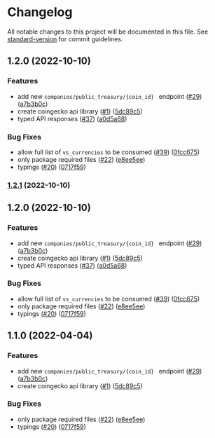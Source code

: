 # Changelog

All notable changes to this project will be documented in this file. See [standard-version](https://github.com/conventional-changelog/standard-version) for commit guidelines.

## 1.2.0 (2022-10-10)


### Features

* add new `companies/public_treasury/{coin_id} ` endpoint ([#29](https://github.com/michael-siek/coingecko-api/issues/29)) ([a7b3b0c](https://github.com/michael-siek/coingecko-api/commit/a7b3b0c6ff92968ae9e036909aff47d713e2c68f))
* create coingecko api library ([#1](https://github.com/michael-siek/coingecko-api/issues/1)) ([5dc89c5](https://github.com/michael-siek/coingecko-api/commit/5dc89c57e04f912bda19f159e2e9399f2ffac043))
* typed API responses ([#37](https://github.com/michael-siek/coingecko-api/issues/37)) ([a0d5a68](https://github.com/michael-siek/coingecko-api/commit/a0d5a68a100a81e6c7de8d55631689e3228f22d1))


### Bug Fixes

* allow full list of `vs_currencies` to be consumed ([#39](https://github.com/michael-siek/coingecko-api/issues/39)) ([0fcc675](https://github.com/michael-siek/coingecko-api/commit/0fcc6758315583e676d9faf21a146bd3ae63f3d5))
* only package required files ([#22](https://github.com/michael-siek/coingecko-api/issues/22)) ([e8ee5ee](https://github.com/michael-siek/coingecko-api/commit/e8ee5eeda223aa59ceeddf09bfebcdba54688330))
* typings ([#20](https://github.com/michael-siek/coingecko-api/issues/20)) ([0717f59](https://github.com/michael-siek/coingecko-api/commit/0717f59a3fa94f5d2c159dfba6b5aeda2bc31b67))

### [1.2.1](https://github.com/michael-siek/coingecko-api/compare/v1.2.0...v1.2.1) (2022-10-10)

## 1.2.0 (2022-10-10)


### Features

* add new `companies/public_treasury/{coin_id} ` endpoint ([#29](https://github.com/michael-siek/coingecko-api/issues/29)) ([a7b3b0c](https://github.com/michael-siek/coingecko-api/commit/a7b3b0c6ff92968ae9e036909aff47d713e2c68f))
* create coingecko api library ([#1](https://github.com/michael-siek/coingecko-api/issues/1)) ([5dc89c5](https://github.com/michael-siek/coingecko-api/commit/5dc89c57e04f912bda19f159e2e9399f2ffac043))
* typed API responses ([#37](https://github.com/michael-siek/coingecko-api/issues/37)) ([a0d5a68](https://github.com/michael-siek/coingecko-api/commit/a0d5a68a100a81e6c7de8d55631689e3228f22d1))


### Bug Fixes

* allow full list of `vs_currencies` to be consumed ([#39](https://github.com/michael-siek/coingecko-api/issues/39)) ([0fcc675](https://github.com/michael-siek/coingecko-api/commit/0fcc6758315583e676d9faf21a146bd3ae63f3d5))
* only package required files ([#22](https://github.com/michael-siek/coingecko-api/issues/22)) ([e8ee5ee](https://github.com/michael-siek/coingecko-api/commit/e8ee5eeda223aa59ceeddf09bfebcdba54688330))
* typings ([#20](https://github.com/michael-siek/coingecko-api/issues/20)) ([0717f59](https://github.com/michael-siek/coingecko-api/commit/0717f59a3fa94f5d2c159dfba6b5aeda2bc31b67))

## 1.1.0 (2022-04-04)


### Features

* add new `companies/public_treasury/{coin_id} ` endpoint ([#29](https://github.com/michael-siek/coingecko-api/issues/29)) ([a7b3b0c](https://github.com/michael-siek/coingecko-api/commit/a7b3b0c6ff92968ae9e036909aff47d713e2c68f))
* create coingecko api library ([#1](https://github.com/michael-siek/coingecko-api/issues/1)) ([5dc89c5](https://github.com/michael-siek/coingecko-api/commit/5dc89c57e04f912bda19f159e2e9399f2ffac043))


### Bug Fixes

* only package required files ([#22](https://github.com/michael-siek/coingecko-api/issues/22)) ([e8ee5ee](https://github.com/michael-siek/coingecko-api/commit/e8ee5eeda223aa59ceeddf09bfebcdba54688330))
* typings ([#20](https://github.com/michael-siek/coingecko-api/issues/20)) ([0717f59](https://github.com/michael-siek/coingecko-api/commit/0717f59a3fa94f5d2c159dfba6b5aeda2bc31b67))
